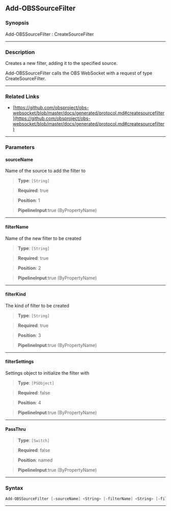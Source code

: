 Add-OBSSourceFilter
-------------------
### Synopsis
Add-OBSSourceFilter : CreateSourceFilter

---
### Description

Creates a new filter, adding it to the specified source.


Add-OBSSourceFilter calls the OBS WebSocket with a request of type CreateSourceFilter.

---
### Related Links
* [https://github.com/obsproject/obs-websocket/blob/master/docs/generated/protocol.md#createsourcefilter](https://github.com/obsproject/obs-websocket/blob/master/docs/generated/protocol.md#createsourcefilter)



---
### Parameters
#### **sourceName**

Name of the source to add the filter to



> **Type**: ```[String]```

> **Required**: true

> **Position**: 1

> **PipelineInput**:true (ByPropertyName)



---
#### **filterName**

Name of the new filter to be created



> **Type**: ```[String]```

> **Required**: true

> **Position**: 2

> **PipelineInput**:true (ByPropertyName)



---
#### **filterKind**

The kind of filter to be created



> **Type**: ```[String]```

> **Required**: true

> **Position**: 3

> **PipelineInput**:true (ByPropertyName)



---
#### **filterSettings**

Settings object to initialize the filter with



> **Type**: ```[PSObject]```

> **Required**: false

> **Position**: 4

> **PipelineInput**:true (ByPropertyName)



---
#### **PassThru**

> **Type**: ```[Switch]```

> **Required**: false

> **Position**: named

> **PipelineInput**:true (ByPropertyName)



---
### Syntax
```PowerShell
Add-OBSSourceFilter [-sourceName] <String> [-filterName] <String> [-filterKind] <String> [[-filterSettings] <PSObject>] [-PassThru] [<CommonParameters>]
```
---
